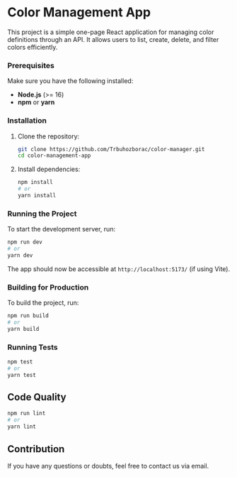 # Color Management App

This project is a simple one-page React application for managing color definitions through an API. It allows users to list, create, delete, and filter colors efficiently.

### Prerequisites

Make sure you have the following installed:

- **Node.js** (>= 16)
- **npm** or **yarn**

### Installation

1. Clone the repository:
   ```sh
   git clone https://github.com/Trbuhozborac/color-manager.git
   cd color-management-app
   ```
2. Install dependencies:
   ```sh
   npm install
   # or
   yarn install
   ```

### Running the Project

To start the development server, run:

```sh
npm run dev
# or
yarn dev
```

The app should now be accessible at `http://localhost:5173/` (if using Vite).

### Building for Production

To build the project, run:

```sh
npm run build
# or
yarn build
```

### Running Tests

```sh
npm test
# or
yarn test
```

## Code Quality

```sh
npm run lint
# or
yarn lint
```

## Contribution

If you have any questions or doubts, feel free to contact us via email.
